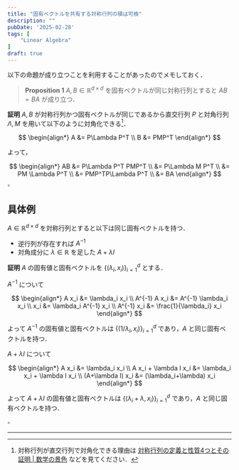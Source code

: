 ```yaml
---
title: "固有ベクトルを共有する対称行列の積は可換"
description: ""
pubDate: '2025-02-28'
tags: [
    "Linear Algebra"
]
draft: true
---
```


以下の命題が成り立つことを利用することがあったのでメモしておく．

> **Proposition 1**
> $A, B\in\mathbb R^{d\times d}$ を固有ベクトルが同じ対称行列とすると $AB=BA$ が成り立つ．

**証明**
$A, B$ が対称行列かつ固有ベクトルが同じであるから直交行列 $P$ と対角行列 $\Lambda,M$ を用いて以下のように対角化できる[^1]．

$$
\begin{align*}
A &= P\Lambda P^T \\
B &= PMP^T
\end{align*}
$$

よって，

$$
\begin{align*}
AB &= P\Lambda P^T PMP^T \\
&= P\Lambda M P^T \\
&= PM \Lambda P^T \\
&= PMP^TP\Lambda P^T \\
&= BA
\end{align*}
$$
$\square$

## 具体例

$A\in\mathbb R^{d\times d}$ を対称行列とすると以下は同じ固有ベクトルを持つ．

- 逆行列が存在すれば $A^{-1}$
- 対角成分に $\lambda\in\mathbb R$ を足した $A+\lambda I$

**証明**
$A$ の固有値と固有ベクトルを $\{ (\lambda_i, x_i) \}_{i=1}^d$ とする．

$A^{-1}$ について

$$
\begin{align*}
A x_i &= \lambda_i x_i \\
A^{-1} A x_i &= A^{-1} \lambda_i x_i \\
x_i &= \lambda_i A^{-1} x_i \\
A^{-1} x_i &= \frac{1}{\lambda_i} x_i
\end{align*}
$$

よって $A^{-1}$ の固有値と固有ベクトルは $\{ (1/\lambda_i, x_i) \}_{i=1}^d$ であり，$A$ と同じ固有ベクトルを持つ．

$A+\lambda I$ について

$$
\begin{align*}
A x_i &= \lambda_i x_i \\
A x_i + \lambda I x_i &= \lambda_i x_i + \lambda I x_i \\
(A+\lambda I) x_i &= (\lambda_i+\lambda) x_i
\end{align*}
$$

よって $A+\lambda I$ の固有値と固有ベクトルは $\{ (\lambda_i+\lambda, x_i) \}_{i=1}^d$ であり，$A$ と同じ固有ベクトルを持つ．

$\square$

---

[^1]: 対称行列が直交行列で対角化できる理由は [対称行列の定義と性質4つとその証明 \| 数学の景色](https://mathlandscape.com/sym-matrix/) などを見てください．
